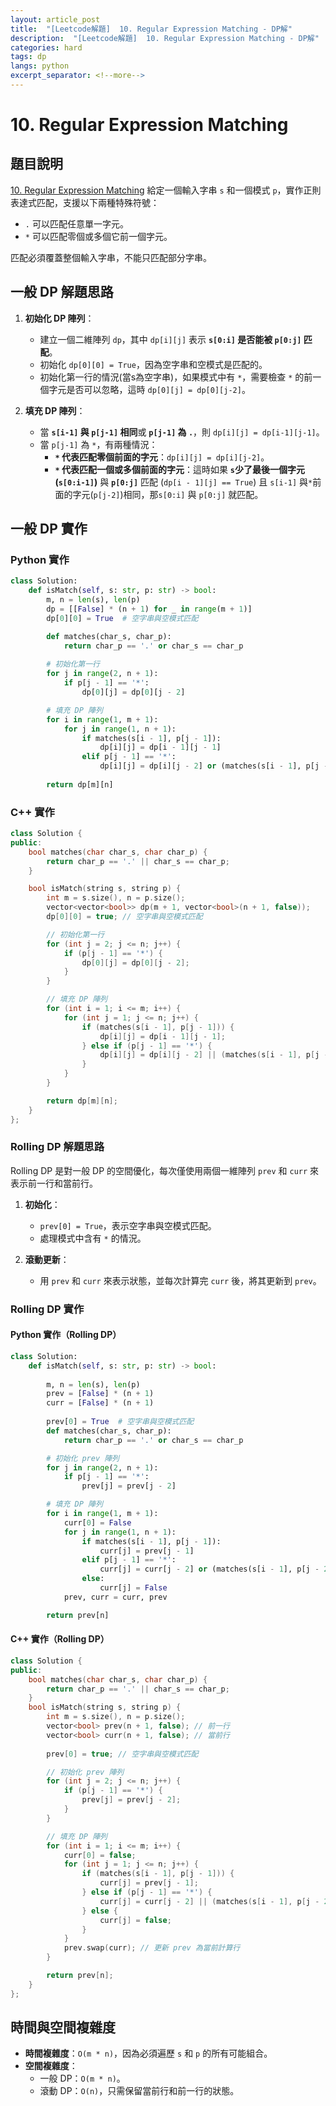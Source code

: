 ```yaml
---
layout: article_post
title:  "[Leetcode解題]  10. Regular Expression Matching - DP解"
description:  "[Leetcode解題]  10. Regular Expression Matching - DP解"
categories: hard
tags: dp
langs: python
excerpt_separator: <!--more-->
---
```


# 10. Regular Expression Matching

## 題目說明
[10. Regular Expression Matching](https://leetcode.com/problems/regular-expression-matching/)
給定一個輸入字串 `s` 和一個模式 `p`，實作正則表達式匹配，支援以下兩種特殊符號：

- `.` 可以匹配任意單一字元。
- `*` 可以匹配零個或多個它前一個字元。

匹配必須覆蓋整個輸入字串，不能只匹配部分字串。
<!--more-->
## 一般 DP 解題思路

1. **初始化 DP 陣列**：
   - 建立一個二維陣列 `dp`，其中 `dp[i][j]` 表示 **`s[0:i]` 是否能被 `p[0:j]` 匹配**。
   - 初始化 `dp[0][0] = True`，因為空字串和空模式是匹配的。
   - 初始化第一行的情況(當s為空字串)，如果模式中有 `*`，需要檢查 `*` 的前一個字元是否可以忽略，這時 `dp[0][j] = dp[0][j-2]`。

2. **填充 DP 陣列**：
   - 當 **`s[i-1]` 與 `p[j-1]` 相同**或 **`p[j-1]` 為 `.`**，則 `dp[i][j] = dp[i-1][j-1]`。
   - 當 `p[j-1]` 為 `*`，有兩種情況：
     - **`*` 代表匹配零個前面的字元**：`dp[i][j] = dp[i][j-2]`。
     - **`*` 代表匹配一個或多個前面的字元**：這時如果 **`s`少了最後一個字元(`s[0:i-1]`)** 與 **`p[0:j]`** 匹配 (`dp[i - 1][j] == True`) 且 `s[i-1]` 與`*`前面的字元(`p[j-2]`)相同，那`s[0:i]` 與 `p[0:j]` 就匹配。

## 一般 DP 實作

### Python 實作

```python
class Solution:
    def isMatch(self, s: str, p: str) -> bool:
        m, n = len(s), len(p)
        dp = [[False] * (n + 1) for _ in range(m + 1)]
        dp[0][0] = True  # 空字串與空模式匹配

        def matches(char_s, char_p):
            return char_p == '.' or char_s == char_p
        
        # 初始化第一行
        for j in range(2, n + 1):
            if p[j - 1] == '*':
                dp[0][j] = dp[0][j - 2]

        # 填充 DP 陣列
        for i in range(1, m + 1):
            for j in range(1, n + 1):
                if matches(s[i - 1], p[j - 1]):
                    dp[i][j] = dp[i - 1][j - 1]
                elif p[j - 1] == '*':
                    dp[i][j] = dp[i][j - 2] or (matches(s[i - 1], p[j - 2]) and dp[i - 1][j])
        
        return dp[m][n]
```

### C++ 實作

```cpp
class Solution {
public:
    bool matches(char char_s, char char_p) {
        return char_p == '.' || char_s == char_p;
    }

    bool isMatch(string s, string p) {
        int m = s.size(), n = p.size();
        vector<vector<bool>> dp(m + 1, vector<bool>(n + 1, false));
        dp[0][0] = true; // 空字串與空模式匹配

        // 初始化第一行
        for (int j = 2; j <= n; j++) {
            if (p[j - 1] == '*') {
                dp[0][j] = dp[0][j - 2];
            }
        }

        // 填充 DP 陣列
        for (int i = 1; i <= m; i++) {
            for (int j = 1; j <= n; j++) {
                if (matches(s[i - 1], p[j - 1])) {
                    dp[i][j] = dp[i - 1][j - 1];
                } else if (p[j - 1] == '*') {
                    dp[i][j] = dp[i][j - 2] || (matches(s[i - 1], p[j - 2]) && dp[i - 1][j]);
                }
            }
        }

        return dp[m][n];
    }
};
```

### Rolling DP 解題思路

Rolling DP 是對一般 DP 的空間優化，每次僅使用兩個一維陣列 `prev` 和 `curr` 來表示前一行和當前行。

1. **初始化**：
   - `prev[0] = True`，表示空字串與空模式匹配。
   - 處理模式中含有 `*` 的情況。

2. **滾動更新**：
   - 用 `prev` 和 `curr` 來表示狀態，並每次計算完 `curr` 後，將其更新到 `prev`。

### Rolling DP 實作

#### Python 實作（Rolling DP）

```python
class Solution:
    def isMatch(self, s: str, p: str) -> bool:
    
        m, n = len(s), len(p)
        prev = [False] * (n + 1)
        curr = [False] * (n + 1)
        
        prev[0] = True  # 空字串與空模式匹配
        def matches(char_s, char_p):
            return char_p == '.' or char_s == char_p

        # 初始化 prev 陣列
        for j in range(2, n + 1):
            if p[j - 1] == '*':
                prev[j] = prev[j - 2]

        # 填充 DP 陣列
        for i in range(1, m + 1):
            curr[0] = False
            for j in range(1, n + 1):
                if matches(s[i - 1], p[j - 1]):
                    curr[j] = prev[j - 1]
                elif p[j - 1] == '*':
                    curr[j] = curr[j - 2] or (matches(s[i - 1], p[j - 2]) and prev[j])
                else:
                    curr[j] = False
            prev, curr = curr, prev

        return prev[n]
```

#### C++ 實作（Rolling DP）

```cpp
class Solution {
public:
    bool matches(char char_s, char char_p) {
        return char_p == '.' || char_s == char_p;
    }
    bool isMatch(string s, string p) {
        int m = s.size(), n = p.size();
        vector<bool> prev(n + 1, false); // 前一行
        vector<bool> curr(n + 1, false); // 當前行
        
        prev[0] = true; // 空字串與空模式匹配

        // 初始化 prev 陣列
        for (int j = 2; j <= n; j++) {
            if (p[j - 1] == '*') {
                prev[j] = prev[j - 2];
            }
        }

        // 填充 DP 陣列
        for (int i = 1; i <= m; i++) {
            curr[0] = false;
            for (int j = 1; j <= n; j++) {
                if (matches(s[i - 1], p[j - 1])) {
                    curr[j] = prev[j - 1];
                } else if (p[j - 1] == '*') {
                    curr[j] = curr[j - 2] || (matches(s[i - 1], p[j - 2]) && prev[j]);
                } else {
                    curr[j] = false;
                }
            }
            prev.swap(curr); // 更新 prev 為當前計算行
        }

        return prev[n];
    }
};
```

## 時間與空間複雜度

- **時間複雜度**：`O(m * n)`，因為必須遍歷 `s` 和 `p` 的所有可能組合。
- **空間複雜度**：
  - 一般 DP：`O(m * n)`。
  - 滾動 DP：`O(n)`，只需保留當前行和前一行的狀態。
